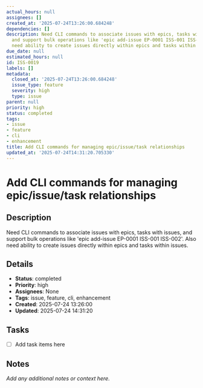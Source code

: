 ```yaml
---
actual_hours: null
assignees: []
created_at: '2025-07-24T13:26:00.684248'
dependencies: []
description: Need CLI commands to associate issues with epics, tasks with issues,
  and support bulk operations like 'epic add-issue EP-0001 ISS-001 ISS-002'. Also
  need ability to create issues directly within epics and tasks within issues.
due_date: null
estimated_hours: null
id: ISS-0019
labels: []
metadata:
  closed_at: '2025-07-24T13:26:00.684248'
  issue_type: feature
  severity: high
  type: issue
parent: null
priority: high
status: completed
tags:
- issue
- feature
- cli
- enhancement
title: Add CLI commands for managing epic/issue/task relationships
updated_at: '2025-07-24T14:31:20.705330'
---
```


# Add CLI commands for managing epic/issue/task relationships

## Description
Need CLI commands to associate issues with epics, tasks with issues, and support bulk operations like 'epic add-issue EP-0001 ISS-001 ISS-002'. Also need ability to create issues directly within epics and tasks within issues.

## Details
- **Status**: completed
- **Priority**: high
- **Assignees**: None
- **Tags**: issue, feature, cli, enhancement
- **Created**: 2025-07-24 13:26:00
- **Updated**: 2025-07-24 14:31:20

## Tasks
- [ ] Add task items here

## Notes
_Add any additional notes or context here._
